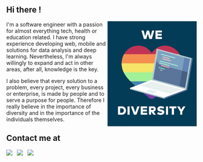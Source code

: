 ## Hi there ! 
<img align='right' alt="Collaboration" src="assets/diversity-code.png" width="236"/>

I'm a software engineer with a passion for almost everything tech, health or education related. I have strong experience developing web, mobile and solutions for data analysis and deep learning. Nevertheless, I'm always willingly to expand and act in other areas, after all, knowledge is the key.

I also believe that every solution to a problem, every project, every business or enterprise, is made by people and to serve a purpose for people. Therefore I really believe in the importance of diversity and in the importance of the individuals themselves.

## Contact me at

<p >
<a href="mailto:marcosnery.comp@gmail.com"><img  src="https://img.shields.io/badge/-Gmail-c14438?style=flat-square&logo=Gmail&logoColor=white"></a>&nbsp;&nbsp;
<a href="https://github.com/MarcosNBJ"><img  src="https://img.shields.io/badge/-Github-000?style=flat-square&logo=Github&logoColor=white"></a>&nbsp;&nbsp;
<a href="https://www.linkedin.com/in/marcosnbj/"><img   src="https://img.shields.io/badge/-LinkedIn-blue?style=flat-square&logo=Linkedin&logoColor=white"></a>
</p>
